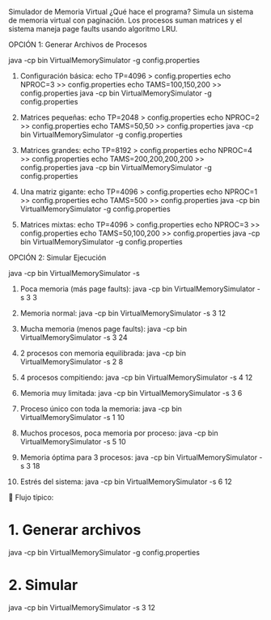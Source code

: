 Simulador de Memoria Virtual
¿Qué hace el programa?
Simula un sistema de memoria virtual con paginación. Los procesos suman matrices y el sistema maneja page faults usando algoritmo LRU.

OPCIÓN 1: Generar Archivos de Procesos

java -cp bin VirtualMemorySimulator -g config.properties


1. Configuración básica:
echo TP=4096 > config.properties
echo NPROC=3 >> config.properties
echo TAMS=100,150,200 >> config.properties
java -cp bin VirtualMemorySimulator -g config.properties

2. Matrices pequeñas:
echo TP=2048 > config.properties
echo NPROC=2 >> config.properties
echo TAMS=50,50 >> config.properties
java -cp bin VirtualMemorySimulator -g config.properties

3. Matrices grandes:
echo TP=8192 > config.properties
echo NPROC=4 >> config.properties
echo TAMS=200,200,200,200 >> config.properties
java -cp bin VirtualMemorySimulator -g config.properties

4. Una matriz gigante:
echo TP=4096 > config.properties
echo NPROC=1 >> config.properties
echo TAMS=500 >> config.properties
java -cp bin VirtualMemorySimulator -g config.properties

5. Matrices mixtas:
echo TP=4096 > config.properties
echo NPROC=3 >> config.properties
echo TAMS=50,100,200 >> config.properties
java -cp bin VirtualMemorySimulator -g config.properties


OPCIÓN 2: Simular Ejecución

java -cp bin VirtualMemorySimulator -s <PROCESOS> <MARCOS>

1. Poca memoria (más page faults):
java -cp bin VirtualMemorySimulator -s 3 3

2. Memoria normal:
java -cp bin VirtualMemorySimulator -s 3 12

3. Mucha memoria (menos page faults):
java -cp bin VirtualMemorySimulator -s 3 24

4. 2 procesos con memoria equilibrada:
java -cp bin VirtualMemorySimulator -s 2 8

5. 4 procesos compitiendo:
java -cp bin VirtualMemorySimulator -s 4 12

6. Memoria muy limitada:
java -cp bin VirtualMemorySimulator -s 3 6

7. Proceso único con toda la memoria:
java -cp bin VirtualMemorySimulator -s 1 10

8. Muchos procesos, poca memoria por proceso:
java -cp bin VirtualMemorySimulator -s 5 10

9. Memoria óptima para 3 procesos:
java -cp bin VirtualMemorySimulator -s 3 18

10. Estrés del sistema:
java -cp bin VirtualMemorySimulator -s 6 12


🔄 Flujo típico:
# 1. Generar archivos
java -cp bin VirtualMemorySimulator -g config.properties

# 2. Simular
java -cp bin VirtualMemorySimulator -s 3 12